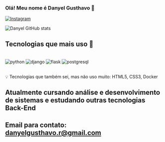 ### Olá! Meu nome é Danyel Gusthavo 👋
[![Instagram](https://img.shields.io/badge/Instagram-6a329f?style=for-the-badge&logo=instagram&logoColor=white)](https://www.instagram.com/danyel.gusthavodev/)

![Danyel GitHub stats](https://github-readme-stats.vercel.app/api?username=Danyel5&show_icons=true&theme=tokyonight)

## Tecnologias que mais uso 🚀

<div style="display: inline_block"><br/>
  <img align="center" alt="python" src="https://img.shields.io/badge/Python-3776AB?style=for-the-badge&logo=python&logoColor=white" />
  <img align="center" alt="django" src="https://img.shields.io/badge/Django-092E20?style=for-the-badge&logo=django&logoColor=white" />
  <img align="center" alt="flask" src="https://img.shields.io/badge/Flask-000000?style=for-the-badge&logo=flask&logoColor=white" />
  <img align="center" alt="postgresql" src="https://img.shields.io/badge/PostgreSQL-316192?style=for-the-badge&logo=postgresql&logoColor=white" />
</div><br/>


💡 Tecnologias que também sei, mas não uso muito: HTML5, CSS3, Docker

## Atualmente cursando análise e desenvolvimento de sistemas e estudando outras tecnologias Back-End

## Email para contato: danyelgusthavo.r@gmail.com
